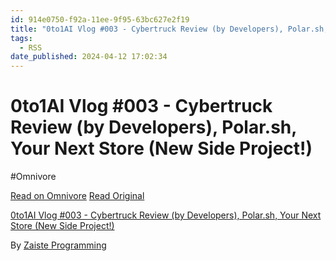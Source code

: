 ```yaml
---
id: 914e0750-f92a-11ee-9f95-63bc627e2f19
title: "0to1AI Vlog #003 - Cybertruck Review (by Developers), Polar.sh, Your Next Store (New Side Project!)"
tags:
  - RSS
date_published: 2024-04-12 17:02:34
---
```


# 0to1AI Vlog #003 - Cybertruck Review (by Developers), Polar.sh, Your Next Store (New Side Project!)
#Omnivore

[Read on Omnivore](https://omnivore.app/me/0-to-1-ai-vlog-003-cybertruck-review-by-developers-polar-sh-your-18ed4ccbe4b)
[Read Original](https://www.youtube.com/watch?v=lxo_Ky2AKVY)



[0to1AI Vlog #003 - Cybertruck Review (by Developers), Polar.sh, Your Next Store (New Side Project!)](https:&#x2F;&#x2F;www.youtube.com&#x2F;watch?v&#x3D;lxo%5FKy2AKVY)

By [Zaiste Programming](https:&#x2F;&#x2F;www.youtube.com&#x2F;@zaisteprogramming)
